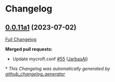 # Changelog

## [0.0.11a1](https://github.com/OpenVoiceOS/ovos-config/tree/0.0.11a1) (2023-07-02)

[Full Changelog](https://github.com/OpenVoiceOS/ovos-config/compare/V0.0.10...0.0.11a1)

**Merged pull requests:**

- Update mycroft.conf [\#55](https://github.com/OpenVoiceOS/ovos-config/pull/55) ([JarbasAl](https://github.com/JarbasAl))



\* *This Changelog was automatically generated by [github_changelog_generator](https://github.com/github-changelog-generator/github-changelog-generator)*
